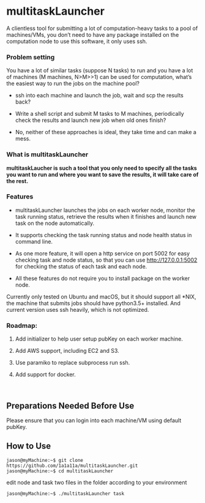 multitaskLauncher
=================

A clientless tool for submitting a lot of computation-heavy tasks to a pool of
machines/VMs, you don’t need to have any package installed on the computation
node to use this software, it only uses ssh.

### Problem setting 

You have a lot of similar tasks (suppose N tasks) to run and you have a lot of
machines (M machines, N\>M\>\>1) can be used for computation, what’s the easiest
way to run the jobs on the machine pool?

-   ssh into each machine and launch the job, wait and scp the results back?

-   Write a shell script and submit M tasks to M machines, periodically check
    the results and launch new job when old ones finish?

-   No, neither of these approaches is ideal, they take time and can make a
    mess. 
    

### What is multitaskLauncher 

__multitaskLaucher is such a tool that you only need to specify all the tasks you want to run and where you want to save the results, it will take care of the rest.__ 

### Features 

-   multitaskLauncher launches the jobs on each worker node, monitor the task running status, retrieve the results when it finishes and launch new task on the node automatically. 

-   It supports checking the task running status and node health status in command line. 

-   As one more feature, it will open a http service on port 5002 for easy checking task and node status, so that you can use http://127.0.0.1:5002 for checking the status of each task and each node. 

-   All these features do not require you to install package on the worker node. 


Currently only tested on Ubuntu and macOS, but it should support all \*NIX, the
machine that submits jobs should have python3.5+ installed. And current version
uses ssh heavily, which is not optimized.


### Roadmap: 

1.  Add initializer to help user setup pubKey on each worker machine.

2.  Add AWS support, including EC2 and S3.

3.  Use paramiko to replace subprocess run ssh. 

4.  Add support for docker. 

 

Preparations Needed Before Use 
-------------------------------

Please ensure that you can login into each machine/VM using default pubKey.


How to Use 
-----------

~~~~~~~~~~~~~~~~~~~~~~~~~~~~~~~~~~~~~~~~~~~~~~~~~~~~~~~~~~~~~~~~~~~~~~~~~~~~~~~~
jason@myMachine:~$ git clone https://github.com/1a1a11a/multitaskLauncher.git 
jason@myMachine:~$ cd multitaskLauncher
~~~~~~~~~~~~~~~~~~~~~~~~~~~~~~~~~~~~~~~~~~~~~~~~~~~~~~~~~~~~~~~~~~~~~~~~~~~~~~~~

edit node and task two files in the folder according to your environment 

~~~~~~~~~~~~~~~~~~~~~~~~~~~~~~~~~~~~~~~~~~~~~~~~~~~~~~~~~~~~~~~~~~~~~~~~~~~~~~~~
jason@myMachine:~$ ./multitaskLauncher task 
~~~~~~~~~~~~~~~~~~~~~~~~~~~~~~~~~~~~~~~~~~~~~~~~~~~~~~~~~~~~~~~~~~~~~~~~~~~~~~~~

 

 
